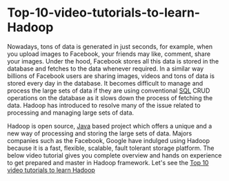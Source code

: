 # Top-10-video-tutorials-to-learn-Hadoop

Nowadays, tons of data is generated in just seconds, for example, when you upload images to Facebook, your friends may like, comment, share your images. Under the hood, Facebook stores all this data is stored in the database and fetches to the data whenever required. In a similar way billions of Facebook users are sharing images, videos and tons of data is stored every day in the database. It becomes difficult to manage and process the large sets of data if they are using conventional [SQL](http://www.topzenith.com/2017/07/top-10-best-sql-video-tutorials.html) CRUD operations on the database as it slows down the process of fetching the data. Hadoop has introduced to resolve many of the issue related to processing and managing large sets of data.

Hadoop is open source, [Java](http://www.topzenith.com/2017/05/top-10-video-tutorials-to-learn-java.html) based project which offers a unique and a new way of processing and storing the large sets of data. Majors companies such as the Facebook, Google have indulged using Hadoop because it is a fast, flexible, scalable, fault tolerant storage platform. The below video tutorial gives you complete overview and hands on experience to get prepared and master in Hadoop framework. Let's see the [Top 10 video tutorials to learn Hadoop](http://www.topzenith.com/2017/06/top-10-video-tutorials-to-learn-hadoop.html)
